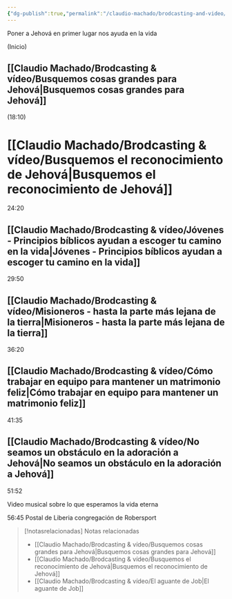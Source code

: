 ```yaml
---
{"dg-publish":true,"permalink":"/claudio-machado/brodcasting-and-video/brodcasting-marzo-2025/","title":"brodcasting - Marzo 2025","tags":["brodcasting"]}
---
```


Poner a Jehová en primer lugar nos ayuda en la vida 

(Inicio)
## [[Claudio Machado/Brodcasting & vídeo/Busquemos cosas grandes para Jehová\|Busquemos cosas grandes para Jehová]] 


(18:10)
# [[Claudio Machado/Brodcasting & vídeo/Busquemos el reconocimiento de Jehová\|Busquemos el reconocimiento de Jehová]]


24:20

## [[Claudio Machado/Brodcasting & vídeo/Jóvenes - Principios bíblicos ayudan a escoger tu camino en la vida\|Jóvenes - Principios bíblicos ayudan a escoger tu camino en la vida]]

29:50
## [[Claudio Machado/Brodcasting & vídeo/Misioneros - hasta la parte más lejana de la tierra\|Misioneros - hasta la parte más lejana de la tierra]]

36:20
## [[Claudio Machado/Brodcasting & vídeo/Cómo trabajar en equipo para mantener un matrimonio feliz\|Cómo trabajar en equipo para mantener un matrimonio feliz]]

41:35 

## [[Claudio Machado/Brodcasting & vídeo/No seamos un obstáculo en la adoración a Jehová\|No seamos un obstáculo en la adoración a Jehová]] 

51:52

Video musical sobre lo que esperamos la vida eterna 

56:45
Postal de Liberia congregación de Robersport 



> [!notasrelacionadas] Notas relacionadas
> - [[Claudio Machado/Brodcasting & vídeo/Busquemos cosas grandes para Jehová\|Busquemos cosas grandes para Jehová]]
> - [[Claudio Machado/Brodcasting & vídeo/Busquemos el reconocimiento de Jehová\|Busquemos el reconocimiento de Jehová]]
> - [[Claudio Machado/Brodcasting & vídeo/El aguante de Job\|El aguante de Job]]

